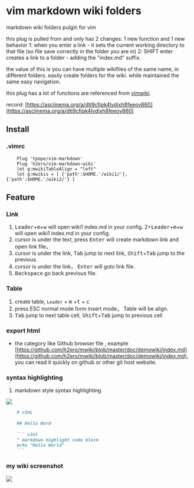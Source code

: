 # vim markdown wiki folders
markdown wiki folders pulgin for vim 


this plug is pulled from and only has 2 changes: 1 new function and 1 new behavior 
1: when you enter a link - it sets the current working directory to that file (so file save correctly in the folder you are in)
2: SHIFT enter creates a link to a folder - adding the "index.md" suffix.

the value of this is you can have multiple wikifiles of the same name, in different folders. easily create folders for the wiki. while maintained the same easy navigation.


this plug has  a lot of functions are referenced from  [vimwiki](https://github.com/vimwiki/vimwiki).

record: [https://asciinema.org/a/dti9cfipk4lvdjxh8feeov860](https://asciinema.org/a/dti9cfipk4lvdjxh8feeov860)

## Install
### .vimrc 
``` viml
    Plug 'tpope/vim-markdown'
    Plug 'h2ero/vim-markdown-wiki'
    let g:mwikiTableAlign = "left"
    let g:mwikis = [ {'path':$HOME.'/wiki1/'}, {'path':$HOME.'/wiki2/'} ]
```

## Feature

### Link
1. <kbd>Leader</kbd>+<kbd>m</kbd>+<kbd>w</kbd> will open wiki1 index.md in your config. 2+<kbd>Leader</kbd>+<kbd>m</kbd>+<kbd>w</kbd> will open wiki1 index.md in your config.
2. cursor is under the text, press <kbd>Enter</kbd> will create markdown link and open link file，
3. cursor is under the link, <kbd>Tab</kbd> jump to next link, <kbd>Shift</kbd>+<kbd>Tab</kbd> jump to the previous.
4. cursor is under the link， <kbd>Enter</kbd> will goto link file.
5. <kbd>Backspace</kbd> go back previous file.

### Table
1. create table, `Leader` + <kbd>m</kbd> +<kbd>t</kbd> + <kbd>c</kbd>
2. press ESC normal mode form insert mode， Table will be align.
3. <kbd>Tab</kbd> jump to next table cell, <kbd>Shift</kbd>+<kbd>Tab</kbd> jump to previous cell

### export html
* the category like Github browser file , example [https://github.com/h2ero/mwiki/blob/master/doc/demowiki/index.md](https://github.com/h2ero/mwiki/blob/master/doc/demowiki/index.md), you can read it quickly on github or other git host website.

### syntax highlighting 

1. markdown style syntax highlighting

<img src="https://raw.githubusercontent.com/h2ero/mwiki/master/doc/images/highlight.png">

```  markdown
    # vimL
    
    ## Hello Word
    
    ``` viml
    " markdown highlight code block
    echo "Hello World"
    ```
```

### my wiki screenshot
<img src="https://raw.githubusercontent.com/h2ero/mwiki/master/doc/images/index.png">
